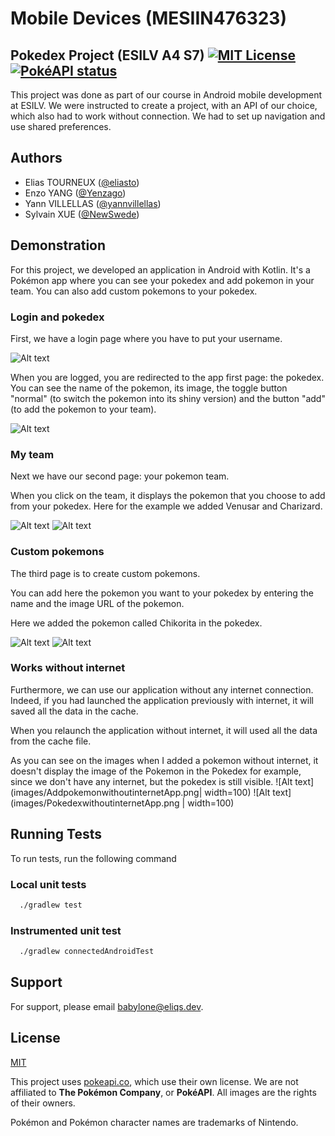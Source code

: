# Mobile Devices (MESIIN476323)
## Pokedex Project (ESILV A4 S7) [![MIT License](https://img.shields.io/badge/License-MIT-blue.svg)](https://choosealicense.com/licenses/mit/) [![PokéAPI status](https://img.shields.io/badge/dynamic/json?color=green&label=status&query=%24.status.description&url=https%3A%2F%2Fzlfyqp3hlvly.statuspage.io%2Fapi%2Fv2%2Fsummary.json)](https://pokeapi.statuspage.io/)

This project was done as part of our course in Android mobile development at ESILV. We were instructed to create a project, with an API of our choice, which also had to work without connection. We had to set up navigation and use shared preferences.
## Authors

- Elias TOURNEUX ([@eliasto](https://www.github.com/eliasto))
- Enzo YANG ([@Yenzago](https://www.github.com/Yenzago))
- Yann VILLELLAS ([@yannvillellas](https://www.github.com/yannvillellas))
- Sylvain XUE ([@NewSwede](https://www.github.com/NewSwede))

## Demonstration

For this project, we developed an application in Android with Kotlin. It's a Pokémon app where you can see your pokedex and add pokemon in your team. You can also add custom pokemons to your pokedex.

### Login and pokedex

First, we have a login page where you have to put your username.

![Alt text](images/LoginpagePokemonApp.png)

When you are logged, you are redirected to the app first page: the pokedex. You can see the name of the pokemon, its image, the toggle button "normal" (to switch the pokemon into its shiny version) and the button "add" (to add the pokemon to your team).

![Alt text](images/PokedexpageApp.png)

### My team

Next we have our second page: your pokemon team.

When you click on the team, it displays the pokemon that you choose to add from your pokedex. Here for the example we added Venusar and Charizard.

![Alt text](images/Pokedexpokemonadd.png) ![Alt text](images/EquipepageApp.png)

### Custom pokemons

The third page is to create custom pokemons.

You can add here the pokemon you want to your pokedex by entering the name and the image URL of the pokemon.

Here we added the pokemon called Chikorita in the pokedex.

![Alt text](images/PersonnaliepageApp.png) ![Alt text](images/NewpokemonAdd.png)

### Works without internet

Furthermore, we can use our application without any internet connection. Indeed, if you had launched the application previously with internet, it will saved all the data in the cache.

When you relaunch the application without internet, it will used all the data from the cache file.

As you can see on the images when I added a pokemon without internet, it doesn't display the image of the Pokemon in the Pokedex for example, since we don't have any internet, but the pokedex is still visible.
![Alt text](images/AddpokemonwithoutinternetApp.png| width=100) ![Alt text](images/PokedexwithoutinternetApp.png | width=100)


## Running Tests

To run tests, run the following command

### Local unit tests

```bash
  ./gradlew test
```

### Instrumented unit test

```bash
  ./gradlew connectedAndroidTest
```


## Support

For support, please email babylone@eliqs.dev.


## License

[MIT](https://choosealicense.com/licenses/mit/)

This project uses [pokeapi.co](https://pokeapi.co/), which use their own license. We are not affiliated to **The Pokémon Company**, or **PokéAPI**. All images are the rights of their owners.

Pokémon and Pokémon character names are trademarks of Nintendo.
